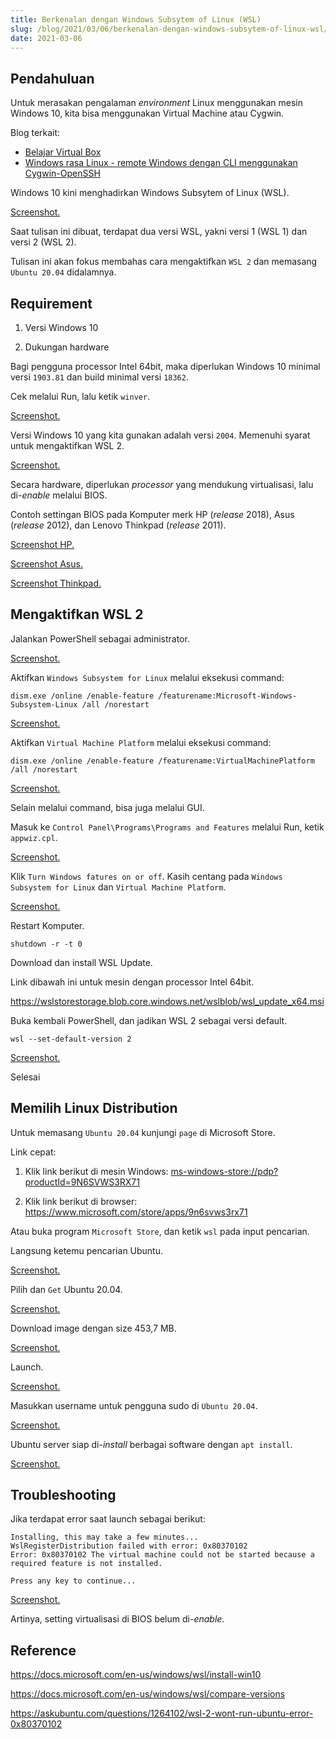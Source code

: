 ```yaml
---
title: Berkenalan dengan Windows Subsytem of Linux (WSL)
slug: /blog/2021/03/06/berkenalan-dengan-windows-subsytem-of-linux-wsl/
date: 2021-03-06
---
```


## Pendahuluan

Untuk merasakan pengalaman *environment* Linux menggunakan mesin Windows 10, kita bisa menggunakan Virtual Machine atau Cygwin.

Blog terkait:

 - [Belajar Virtual Box](/blog/2015/04/10/virtualbox/)
 - [Windows rasa Linux - remote Windows dengan CLI menggunakan Cygwin-OpenSSH](/blog/2017/01/28/windows-rasa-linux-cygwin-openssh-server/)

Windows 10 kini menghadirkan Windows Subsytem of Linux (WSL).

[Screenshot.](https://res.cloudinary.com/ijortengab/image/upload/v1/ijortengab.id/2021/screenshot.2021-03-03_17.04.34.jpg)

Saat tulisan ini dibuat, terdapat dua versi WSL, yakni versi 1 (WSL 1) dan versi 2 (WSL 2).

Tulisan ini akan fokus membahas cara mengaktifkan `WSL 2` dan memasang `Ubuntu 20.04` didalamnya.

## Requirement

 1. Versi Windows 10

 2. Dukungan hardware

Bagi pengguna processor Intel 64bit, maka diperlukan Windows 10 minimal versi `1903.81` dan build minimal versi `18362`.

Cek melalui Run, lalu ketik `winver`.

[Screenshot.](https://res.cloudinary.com/ijortengab/image/upload/v1/ijortengab.id/2021/screenshot.2021-03-03_18.03.08.jpg)

Versi Windows 10 yang kita gunakan adalah versi `2004`. Memenuhi syarat untuk mengaktifkan WSL 2.

[Screenshot.](https://res.cloudinary.com/ijortengab/image/upload/v1/ijortengab.id/2021/screenshot.2021-03-03_18.05.43.jpg)

Secara hardware, diperlukan *processor* yang mendukung virtualisasi, lalu di-*enable* melalui BIOS.

Contoh settingan BIOS pada Komputer merk HP (*release* 2018), Asus (*release* 2012), dan Lenovo Thinkpad (*release* 2011).

[Screenshot HP.](https://res.cloudinary.com/ijortengab/image/upload/v1/ijortengab.id/2021/camscanner_03-04-2021_16.56_1.jpg)

[Screenshot Asus.](https://res.cloudinary.com/ijortengab/image/upload/v1/ijortengab.id/2021/camscanner_03-04-2021_16.56_3.jpg)

[Screenshot Thinkpad.](https://res.cloudinary.com/ijortengab/image/upload/v1/ijortengab.id/2021/camscanner_03-04-2021_16.56_4.jpg)

## Mengaktifkan WSL 2

Jalankan PowerShell sebagai administrator.

[Screenshot.](https://res.cloudinary.com/ijortengab/image/upload/v1/ijortengab.id/2021/screenshot.2021-03-03_17.32.21.jpg)

Aktifkan `Windows Subsystem for Linux` melalui eksekusi command:

```
dism.exe /online /enable-feature /featurename:Microsoft-Windows-Subsystem-Linux /all /norestart
```

[Screenshot.](https://res.cloudinary.com/ijortengab/image/upload/v1/ijortengab.id/2021/screenshot.2021-03-03_17.34.20.jpg)

Aktifkan `Virtual Machine Platform` melalui eksekusi command:

```
dism.exe /online /enable-feature /featurename:VirtualMachinePlatform /all /norestart
```

[Screenshot.](https://res.cloudinary.com/ijortengab/image/upload/v1/ijortengab.id/2021/screenshot.2021-03-03_18.09.42.jpg)

Selain melalui command, bisa juga melalui GUI.

Masuk ke `Control Panel\Programs\Programs and Features` melalui Run, ketik `appwiz.cpl`.

[Screenshot.](https://res.cloudinary.com/ijortengab/image/upload/v1/ijortengab.id/2021/screenshot.2021-03-06_14.28.44.jpg)

Klik `Turn Windows fatures on or off`. Kasih centang pada `Windows Subsystem for Linux` dan `Virtual Machine Platform`.

[Screenshot.](https://res.cloudinary.com/ijortengab/image/upload/v1/ijortengab.id/2021/screenshot.2021-03-06_14.33.25.jpg)

Restart Komputer.

```
shutdown -r -t 0
```

Download dan install WSL Update.

Link dibawah ini untuk mesin dengan processor Intel 64bit.

https://wslstorestorage.blob.core.windows.net/wslblob/wsl_update_x64.msi

Buka kembali PowerShell, dan jadikan WSL 2 sebagai versi default.

```
wsl --set-default-version 2
```

[Screenshot.](https://res.cloudinary.com/ijortengab/image/upload/v1/ijortengab.id/2021/screenshot.2021-03-03_18.32.28.jpg)

Selesai

## Memilih Linux Distribution

Untuk memasang `Ubuntu 20.04` kunjungi `page` di Microsoft Store.

Link cepat:

 1. Klik link berikut di mesin Windows: [ms-windows-store://pdp?productId=9N6SVWS3RX71](ms-windows-store://pdp?productId=9N6SVWS3RX71)

 2. Klik link berikut di browser: https://www.microsoft.com/store/apps/9n6svws3rx71

Atau buka program `Microsoft Store`, dan ketik `wsl` pada input pencarian.

Langsung ketemu pencarian Ubuntu.

[Screenshot.](https://res.cloudinary.com/ijortengab/image/upload/v1/ijortengab.id/2021/screenshot.2021-03-03_19.02.08.jpg)

Pilih dan `Get` Ubuntu 20.04.

[Screenshot.](https://res.cloudinary.com/ijortengab/image/upload/v1/ijortengab.id/2021/screenshot.2021-03-03_19.04.08.jpg)

Download image dengan size 453,7 MB.

[Screenshot.](https://res.cloudinary.com/ijortengab/image/upload/v1/ijortengab.id/2021/screenshot.2021-03-03_19.07.01.jpg)

Launch.

[Screenshot.](https://res.cloudinary.com/ijortengab/image/upload/v1/ijortengab.id/2021/screenshot.2021-03-03_19.08.26.jpg)

Masukkan username untuk pengguna sudo di `Ubuntu 20.04`.

[Screenshot.](https://res.cloudinary.com/ijortengab/image/upload/v1/ijortengab.id/2021/screenshot.2021-03-04_17.07.25.jpg)

Ubuntu server siap di-*install* berbagai software dengan `apt install`.

[Screenshot.](https://res.cloudinary.com/ijortengab/image/upload/v1/ijortengab.id/2021/screenshot.2021-03-04_17.08.42.jpg)

## Troubleshooting

Jika terdapat error saat launch sebagai berikut:

```
Installing, this may take a few minutes...
WslRegisterDistribution failed with error: 0x80370102
Error: 0x80370102 The virtual machine could not be started because a required feature is not installed.

Press any key to continue...
```

[Screenshot.](https://res.cloudinary.com/ijortengab/image/upload/v1/ijortengab.id/2021/screenshot.2021-03-03_19.22.58.jpg)

Artinya, setting virtualisasi di BIOS belum di-*enable*.

## Reference

https://docs.microsoft.com/en-us/windows/wsl/install-win10

https://docs.microsoft.com/en-us/windows/wsl/compare-versions

https://askubuntu.com/questions/1264102/wsl-2-wont-run-ubuntu-error-0x80370102